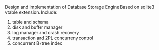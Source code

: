 Design and implementation of Database Storage Engine Based on sqlite3 vtable extension.
Include:
1. table and schema
2. disk and buffer manager 
3. log manager and crash recovery
4. transaction and 2PL concurreny control
5. concurrent B+tree index
